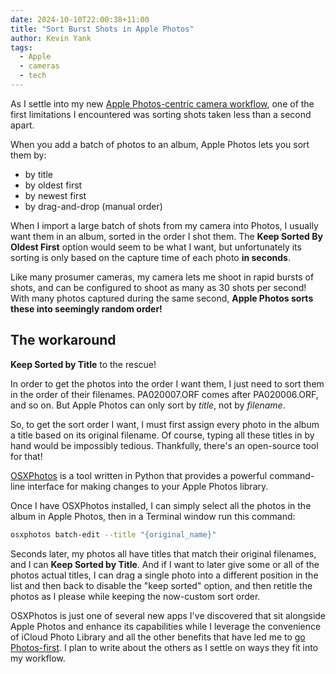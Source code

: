 ```yaml
---
date: 2024-10-10T22:00:38+11:00
title: "Sort Burst Shots in Apple Photos"
author: Kevin Yank
tags:
  - Apple
  - cameras
  - tech
---
```


As I settle into my new [Apple Photos-centric camera workflow](2024-09-28-refreshing-my-m43-camera-workflow.md), one of the first limitations I encountered was sorting shots taken less than a second apart.

When you add a batch of photos to an album, Apple Photos lets you sort them by:

- by title
- by oldest first
- by newest first
- by drag-and-drop (manual order)

When I import a large batch of shots from my camera into Photos, I usually want them in an album, sorted in the order I shot them. The **Keep Sorted By Oldest First** option would seem to be what I want, but unfortunately its sorting is only based on the capture time of each photo **in seconds**.

Like many prosumer cameras, my camera lets me shoot in rapid bursts of shots, and can be configured to shoot as many as 30 shots per second! With many photos captured during the same second, **Apple Photos sorts these into seemingly random order!**

## The workaround

**Keep Sorted by Title** to the rescue!

In order to get the photos into the order I want them, I just need to sort them in the order of their filenames. PA020007.ORF comes after PA020006.ORF, and so on. But Apple Photos can only sort by _title_, not by _filename_.

So, to get the sort order I want, I must first assign every photo in the album a title based on its original filename. Of course, typing all these titles in by hand would be impossibly tedious. Thankfully, there's an open-source tool for that!

[OSXPhotos](https://rhettbull.github.io/osxphotos/) is a tool written in Python that provides a powerful command-line interface for making changes to your Apple Photos library.

Once I have OSXPhotos installed, I can simply select all the photos in the album in Apple Photos, then in a Terminal window run this command:

```sh
osxphotos batch-edit --title "{original_name}"
```

Seconds later, my photos all have titles that match their original filenames, and I can **Keep Sorted by Title**. And if I want to later give some or all of the photos actual titles, I can drag a single photo into a different position in the list and then back to disable the "keep sorted" option, and then retitle the photos as I please while keeping the now-custom sort order.

OSXPhotos is just one of several new apps I've discovered that sit alongside Apple Photos and enhance its capabilities while I leverage the convenience of iCloud Photo Library and all the other benefits that have led me to [go Photos-first](2024-09-28-refreshing-my-m43-camera-workflow.md). I plan to write about the others as I settle on ways they fit into my workflow.
